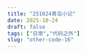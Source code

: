 ```yaml
---
title: "251024青岛小记"
date: 2025-10-24
draft: false
tags: ["日常","代码之外"]
slug: "other-code-16"
---
```


